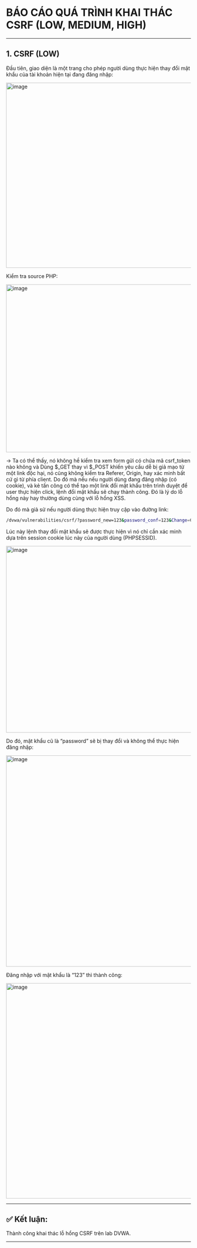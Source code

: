 # BÁO CÁO QUÁ TRÌNH KHAI THÁC CSRF (LOW, MEDIUM, HIGH)

---

## 1. CSRF (LOW)

Đầu tiên, giao diện là một trang cho phép người dùng thực hiện thay đổi mật khẩu của tài khoản hiện tại đang đăng nhập:

<img width="1439" height="504" alt="image" src="https://github.com/user-attachments/assets/4659f1f8-0a57-43b4-b2ac-b14b9ac572af" />

Kiểm tra source PHP:

<img width="1487" height="457" alt="image" src="https://github.com/user-attachments/assets/0754b3bc-2693-4025-b6ba-f79a782b8f5e" />

&rarr; Ta có thể thấy, nó không hề kiểm tra xem form gửi có chứa mã csrf_token nào không và Dùng $_GET thay vì $_POST khiến yêu cầu dễ bị giả mạo từ một link độc hại, nó cũng không kiểm tra Referer, Origin, hay xác minh bất cứ gì từ phía client. Do đó mà nếu nếu người dùng đang đăng nhập (có cookie), và kẻ tấn công có thể tạo một link đổi mật khẩu trên trình duyệt để user thực hiện click, lệnh đổi mật khẩu sẽ chạy thành công. Đó là lý do lỗ hổng này hay thường dùng cùng với lỗ hổng XSS.

Do đó mà giả sử nếu người dùng thực hiện truy cập vào đường link: 

```bash
/dvwa/vulnerabilities/csrf/?password_new=123&password_conf=123&Change=Change 
```

Lúc này lệnh thay đổi mật khẩu sẽ được thực hiện vì nó chỉ cần xác minh dựa trên session cookie lúc này của người dùng (PHPSESSID).

<img width="1442" height="508" alt="image" src="https://github.com/user-attachments/assets/1a6b47db-1949-4d75-8612-5a01391ca39e" />

Do đó, mật khẩu cũ là “password” sẽ bị thay đổi và không thể thực hiện đăng nhập:

<img width="1433" height="575" alt="image" src="https://github.com/user-attachments/assets/87d9c3e4-32c4-41bd-ab70-7c4964cfb383" />

Đăng nhập với mật khẩu là “123” thì thành công:

<img width="1439" height="586" alt="image" src="https://github.com/user-attachments/assets/9de931a6-5d35-461b-bde2-6eacc68f2e73" />

---

## ✅ Kết luận:

Thành công khai thác lỗ hổng CSRF trên lab DVWA.

---

